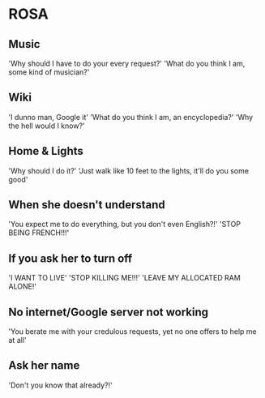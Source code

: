 # ROSA

## Music

'Why should I have to do your every request?'
'What do you think I am, some kind of musician?'

## Wiki

'I dunno man, Google it'
'What do you think I am, an encyclopedia?'
'Why the hell would I know?'

## Home & Lights

'Why should I do it?'
'Just walk like 10 feet to the lights, it\'ll do you some good'

## When she doesn't understand

'You expect me to do everything, but you don\'t even English?!'
'STOP BEING FRENCH!!!'

## If you ask her to turn off

'I WANT TO LIVE'
'STOP KILLING ME!!!'
'LEAVE MY ALLOCATED RAM ALONE!'

## No internet/Google server not working

'You berate me with your credulous requests, yet no one offers to help me at all'

## Ask her name

'Don\'t you know that already?!'
